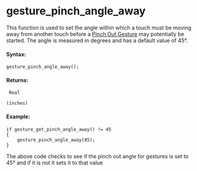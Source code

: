 # gesture_pinch_angle_away

This function is used to set the angle within which a touch must be
moving away from another touch before a [Pinch Out
Gesture](../../../../The_Asset_Editors/Object_Properties/Gesture_Events)
may potentially be started. The angle is measured in degrees and has a
default value of 45°.

#### **Syntax:**

``` gml
gesture_pinch_angle_away();
```

#### Returns:

``` gml
 Real

(inches)
```

#### Example:

``` gml
if gesture_get_pinch_angle_away() != 45
{
    gesture_pinch_angle_away(45);
}
```

The above code checks to see if the pinch out angle for gestures is set
to 45° and if it is not it sets it to that value

